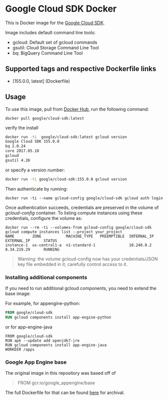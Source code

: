 
# Google Cloud SDK Docker


This is Docker image for the [Google Cloud SDK](https://cloud.google.com/sdk/).

Image includes default command line tools:
*  gcloud:  Default set of gcloud commands
*  gsutil:  Cloud Storage Command Line Tool
*  bq: BigQuery Command Line Tool

## Supported tags and respective Dockerfile links

- [155.0.0, latest] (Dockerfile)

## Usage

To use this image, pull from [Docker Hub](https://hub.docker.com/r/google/cloud-sdk/), run the following command:


```
docker pull google/cloud-sdk:latest
```

verify the install
```bash
docker run -ti  google/cloud-sdk:latest gcloud version
Google Cloud SDK 155.0.0
bq 2.0.24
core 2017.05.10
gcloud 
gsutil 4.26
```

or specify a version number:

```bash
docker run -ti google/cloud-sdk:155.0.0 gcloud version
```

Then authenticate by running:

```
docker run -ti --name gcloud-config google/cloud-sdk gcloud auth login
```

Once authentication succeeds, credentials are preserved in the volume of _gcloud-config_ container. 
To listing compute instances using these credentials, configure the volume as:
```
docker run --rm -ti --volumes-from gcloud-config google/cloud-sdk gcloud compute instances list --project your_project
NAME        ZONE           MACHINE_TYPE   PREEMPTIBLE  INTERNAL_IP  EXTERNAL_IP      STATUS
instance-1  us-central1-a  n1-standard-1               10.240.0.2   8.34.219.29      RUNNING
```

> Warning:  the volume gcloud-config now has your credentials/JSON key file embedded in it; carefully control access to it.

### Installing additional components

If you need to run additional gcloud components, you need to extend the base image:

For example, for appengine-python:
```dockerfile
FROM google/cloud-sdk
RUN gcloud components install app-engine-python
```

or for app-engine-java
```
FROM google/cloud-sdk
RUN apk --update add openjdk7-jre
RUN gcloud components install app-engine-java
WORKDIR /apps
```

### Google App Engine base

The original image in this repository was based off of 

> FROM gcr.io/google_appengine/base

The full Dockerfile for that can be found [here](google_appengine_base/Dockerfile) for archival.